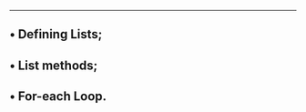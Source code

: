--------------------
• Defining Lists;
--------------------
• List methods;
--------------------
• For-each Loop.
----------------------
